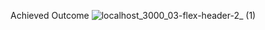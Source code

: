 Achieved Outcome
![localhost_3000_03-flex-header-2_ (1)](https://github.com/iamvictati/Odin_Flexbox/assets/142629886/f59c1d85-11f2-4542-9678-d6c39917d586)
